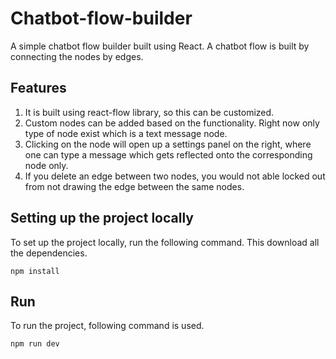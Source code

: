 # Chatbot-flow-builder
A simple chatbot flow builder built using React. A chatbot flow is built by connecting the nodes by edges. 

## Features
1. It is built using react-flow library, so this can be customized.
2. Custom nodes can be added based on the functionality. Right now only type of node exist which is a text message node.
3. Clicking on the node will open up a settings panel on the right, where one can type a message which gets reflected onto the corresponding node only.
4. If you delete an edge between two nodes, you would not able locked out from not drawing the edge between the same nodes.

## Setting up the project locally
To set up the project locally, run the following command. This download all the dependencies.
````
npm install
````
## Run
To run the project, following command is used.
````
npm run dev

````
